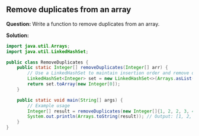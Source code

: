 ## Remove duplicates from an array

**Question:** Write a function to remove duplicates from an array.

**Solution:**
```java
import java.util.Arrays;
import java.util.LinkedHashSet;

public class RemoveDuplicates {
    public static Integer[] removeDuplicates(Integer[] arr) {
        // Use a LinkedHashSet to maintain insertion order and remove duplicates
        LinkedHashSet<Integer> set = new LinkedHashSet<>(Arrays.asList(arr));
        return set.toArray(new Integer[0]);
    }

    public static void main(String[] args) {
        // Example usage
        Integer[] result = removeDuplicates(new Integer[]{1, 2, 2, 3, 4, 4, 5});
        System.out.println(Arrays.toString(result)); // Output: [1, 2, 3, 4, 5]
    }
}
